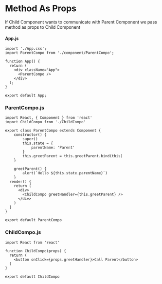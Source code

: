 # Method As Props
If Child Component wants to communicate with Parent Component we pass method as props to Child Component
#### App.js
```
import './App.css';
import ParentCompo from './component/ParentCompo';

function App() {
  return (
    <div className="App">
      <ParentCompo />
    </div>
  );
}

export default App;
```
### ParentCompo.js
```
import React, { Component } from 'react'
import ChildCompo from './ChildCompo'

export class ParentCompo extends Component {
    constructor() {
        super()
        this.state = {
            parentName: 'Parent'
        }
        this.greetParent = this.greetParent.bind(this)
    }

    greetParent() {
        alert(`Hello ${this.state.parentName}`)
    }
  render() {
    return (
      <div>
        <ChildCompo greetHandler={this.greetParent} />
      </div>
    )
  }
}

export default ParentCompo
```
### ChildCompo.js
```
import React from 'react'

function ChildCompo(props) {
  return (
    <button onClick={props.greetHandler}>Call Parent</button>
  )
}

export default ChildCompo
```
